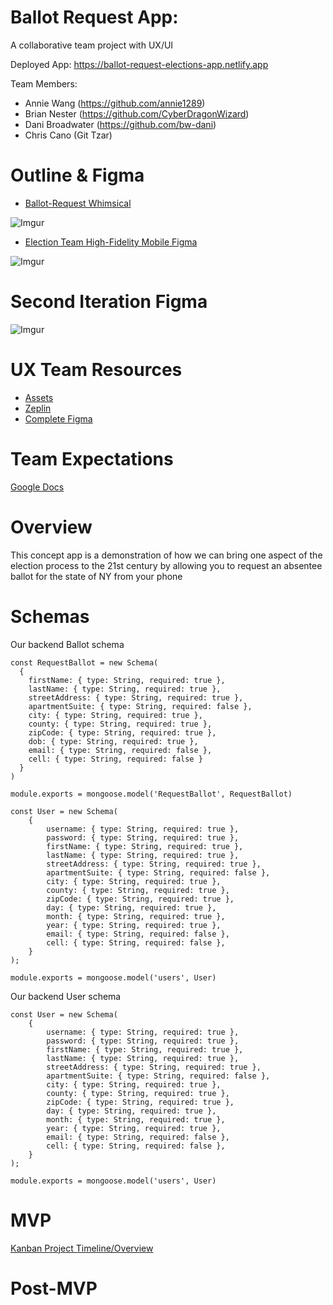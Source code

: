 # Ballot Request App:
A collaborative team project with UX/UI

Deployed App: https://ballot-request-elections-app.netlify.app

Team Members:

- Annie Wang (https://github.com/annie1289)
- Brian Nester (https://github.com/CyberDragonWizard)
- Dani Broadwater (https://github.com/bw-dani)
- Chris Cano (Git Tzar)

# Outline & Figma

- [Ballot-Request Whimsical](https://whimsical.com/5hp8zvk6E1jwmU3gSpYndv)

![Imgur](https://i.imgur.com/JtIYYzs.png)

- [Election Team High-Fidelity Mobile Figma](https://www.figma.com/file/uI6hwQTjMUy0VTsEojnrGT/Elections-Team-Copy?node-id=99%3A137)

![Imgur](https://i.imgur.com/WZAmX5C.png)

# Second Iteration Figma

![Imgur](https://i.imgur.com/piPLGCM.png)

# UX Team Resources

- [Assets](https://drive.google.com/drive/folders/1BjxuwwJl_1vnPyIMUVP1PaX4ptEjFxRn?usp=sharing)
- [Zeplin](https://scene.zeplin.io/project/5f806a04a6f04374b3fc28d6)
- [Complete Figma](https://www.figma.com/file/2ZIcvEJAQ08cZWwx8uYdIu/Elections-Team?node-id=99%3A137)


# Team Expectations

[Google Docs](https://docs.google.com/document/d/1MCu87NczJqWrbCnXlhNCebWg2PJXXtUMn8x4R68w30c/edit?usp=sharing)

# Overview

This concept app is a demonstration of how we can bring one aspect of the election process to the 21st century by allowing you to request an absentee ballot for the state of NY from your phone 

# Schemas


Our backend Ballot schema

```
const RequestBallot = new Schema(
  {
    firstName: { type: String, required: true },
    lastName: { type: String, required: true },
    streetAddress: { type: String, required: true },
    apartmentSuite: { type: String, required: false },
    city: { type: String, required: true },
    county: { type: String, required: true },
    zipCode: { type: String, required: true },
    dob: { type: String, required: true },
    email: { type: String, required: false },
    cell: { type: String, required: false }
  }
)

module.exports = mongoose.model('RequestBallot', RequestBallot)

const User = new Schema(
    {
        username: { type: String, required: true },
        password: { type: String, required: true },
        firstName: { type: String, required: true },
        lastName: { type: String, required: true },
        streetAddress: { type: String, required: true },
        apartmentSuite: { type: String, required: false },
        city: { type: String, required: true },
        county: { type: String, required: true },
        zipCode: { type: String, required: true },
        day: { type: String, required: true },
        month: { type: String, required: true },
        year: { type: String, required: true },
        email: { type: String, required: false },
        cell: { type: String, required: false },
    }
);

module.exports = mongoose.model('users', User)
```
Our backend User schema
```
const User = new Schema(
    {
        username: { type: String, required: true },
        password: { type: String, required: true },
        firstName: { type: String, required: true },
        lastName: { type: String, required: true },
        streetAddress: { type: String, required: true },
        apartmentSuite: { type: String, required: false },
        city: { type: String, required: true },
        county: { type: String, required: true },
        zipCode: { type: String, required: true },
        day: { type: String, required: true },
        month: { type: String, required: true },
        year: { type: String, required: true },
        email: { type: String, required: false },
        cell: { type: String, required: false },
    }
);

module.exports = mongoose.model('users', User)
```

# MVP

[Kanban Project Timeline/Overview](https://github.com/ccano2011/election-app/projects/1)

# Post-MVP

